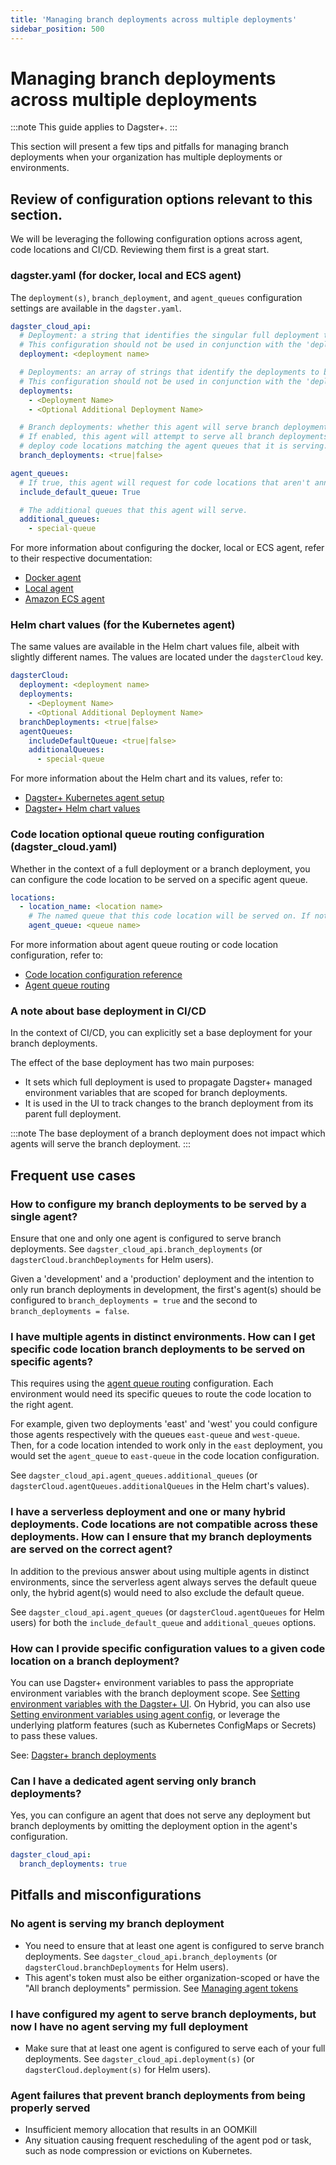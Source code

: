 ```yaml
---
title: 'Managing branch deployments across multiple deployments'
sidebar_position: 500
---
```


# Managing branch deployments across multiple deployments

:::note
This guide applies to Dagster+.
:::

This section will present a few tips and pitfalls for managing branch deployments when your organization has multiple deployments or environments.

## Review of configuration options relevant to this section.

We will be leveraging the following configuration options across agent, code locations and CI/CD. Reviewing them first is a great start.

### dagster.yaml (for docker, local and ECS agent)

The `deployment(s)`, `branch_deployment`, and `agent_queues` configuration settings are available in the `dagster.yaml`.

```yaml
dagster_cloud_api:
  # Deployment: a string that identifies the singular full deployment to be served by this agent.
  # This configuration should not be used in conjunction with the 'deployments' configuration option.
  deployment: <deployment name>

  # Deployments: an array of strings that identify the deployments to be served by this agent.
  # This configuration should not be used in conjunction with the 'deployment' configuration option.
  deployments:
    - <Deployment Name>
    - <Optional Additional Deployment Name>

  # Branch deployments: whether this agent will serve branch deployments or not.
  # If enabled, this agent will attempt to serve all branch deployments in the organization and will
  # deploy code locations matching the agent queues that it is serving.
  branch_deployments: <true|false>

agent_queues:
  # If true, this agent will request for code locations that aren't annotated with a specific queue
  include_default_queue: True

  # The additional queues that this agent will serve.
  additional_queues:
    - special-queue
```

For more information about configuring the docker, local or ECS agent, refer to their respective documentation:

- [Docker agent](/dagster-plus/deployment/deployment-types/hybrid/docker/)
- [Local agent](/dagster-plus/deployment/deployment-types/hybrid/local/)
- [Amazon ECS agent](/dagster-plus/deployment/deployment-types/hybrid/amazon-ecs/)

### Helm chart values (for the Kubernetes agent)

The same values are available in the Helm chart values file, albeit with slightly different names. The values are
located under the `dagsterCloud` key.

```yaml
dagsterCloud:
  deployment: <deployment name>
  deployments:
    - <Deployment Name>
    - <Optional Additional Deployment Name>
  branchDeployments: <true|false>
  agentQueues:
    includeDefaultQueue: <true|false>
    additionalQueues:
      - special-queue
```

For more information about the Helm chart and its values, refer to:

- [Dagster+ Kubernetes agent setup](/dagster-plus/deployment/deployment-types/hybrid/kubernetes/setup)
- [Dagster+ Helm chart values](https://artifacthub.io/packages/helm/dagster-cloud/dagster-cloud-agent?modal=values)

### Code location optional queue routing configuration (dagster_cloud.yaml)

Whether in the context of a full deployment or a branch deployment, you can configure the code location to be served on a specific agent queue.

```yaml
locations:
  - location_name: <location name>
    # The named queue that this code location will be served on. If not set, the default queue is used.
    agent_queue: <queue name>
```

For more information about agent queue routing or code location configuration, refer to:

- [Code location configuration reference](/dagster-plus/deployment/code-locations/dagster-cloud-yaml)
- [Agent queue routing](/dagster-plus/deployment/deployment-types/hybrid/multiple#routing-requests-to-specific-agents)

### A note about base deployment in CI/CD

In the context of CI/CD, you can explicitly set a base deployment for your branch deployments.

The effect of the base deployment has two main purposes:

- It sets which full deployment is used to propagate Dagster+ managed environment variables that are scoped for branch deployments.
- It is used in the UI to track changes to the branch deployment from its parent full deployment.

:::note
The base deployment of a branch deployment does not impact which agents will serve the branch deployment.
:::

## Frequent use cases

### How to configure my branch deployments to be served by a single agent?

Ensure that one and only one agent is configured to serve branch deployments. See `dagster_cloud_api.branch_deployments` (or `dagsterCloud.branchDeployments` for Helm users).

Given a 'development' and a 'production' deployment and the intention to only run branch deployments in development, the first's agent(s) should be configured to `branch_deployments = true` and the second to `branch_deployments = false`.

### I have multiple agents in distinct environments. How can I get specific code location branch deployments to be served on specific agents?

This requires using the [agent queue routing](/dagster-plus/deployment/deployment-types/hybrid/multiple#routing-requests-to-specific-agents) configuration. Each environment would need its specific queues to route the code location to the right agent.

For example, given two deployments 'east' and 'west' you could configure those agents respectively with the queues `east-queue` and `west-queue`. Then, for a code location intended to work only in the `east` deployment, you would set the `agent_queue` to `east-queue` in the code location configuration.

See `dagster_cloud_api.agent_queues.additional_queues` (or `dagsterCloud.agentQueues.additionalQueues` in the Helm chart's values).

### I have a serverless deployment and one or many hybrid deployments. Code locations are not compatible across these deployments. How can I ensure that my branch deployments are served on the correct agent?

In addition to the previous answer about using multiple agents in distinct environments, since the serverless agent always serves the default queue only, the hybrid agent(s) would need to also exclude the default queue.

See `dagster_cloud_api.agent_queues` (or `dagsterCloud.agentQueues` for Helm users) for both the `include_default_queue` and `additional_queues` options.

### How can I provide specific configuration values to a given code location on a branch deployment?

You can use Dagster+ environment variables to pass the appropriate environment variables with the branch deployment scope. See [Setting environment variables with the Dagster+ UI](/dagster-plus/deployment/management/environment-variables/dagster-ui).
On Hybrid, you can also use [Setting environment variables using agent config](/dagster-plus/deployment/management/environment-variables/agent-config), or leverage the underlying platform features (such as Kubernetes ConfigMaps or Secrets) to pass these values.

See: [Dagster+ branch deployments](/guides/deploy/using-environment-variables-and-secrets#dagster-branch-deployments)

### Can I have a dedicated agent serving only branch deployments?

Yes, you can configure an agent that does not serve any deployment but branch deployments by omitting the deployment
option in the agent's configuration.

```yaml
dagster_cloud_api:
  branch_deployments: true
```

## Pitfalls and misconfigurations

### No agent is serving my branch deployment

- You need to ensure that at least one agent is configured to serve branch deployments. See `dagster_cloud_api.branch_deployments` (or `dagsterCloud.branchDeployments` for Helm users).
- This agent's token must also be either organization-scoped or have the "All branch deployments" permission. See [Managing agent tokens](/dagster-plus/deployment/management/tokens/agent-tokens#managing-agent-tokens)

### I have configured my agent to serve branch deployments, but now I have no agent serving my full deployment

- Make sure that at least one agent is configured to serve each of your full deployments. See `dagster_cloud_api.deployment(s)` (or `dagsterCloud.deployment(s)` for Helm users).

### Agent failures that prevent branch deployments from being properly served

- Insufficient memory allocation that results in an OOMKill
- Any situation causing frequent rescheduling of the agent pod or task, such as node compression or evictions on Kubernetes.
